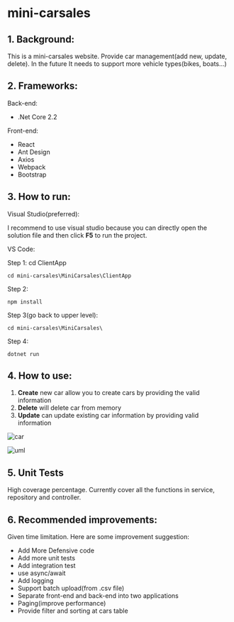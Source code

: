 # mini-carsales

## 1. Background:

This is a mini-carsales website. Provide car management(add new, update, delete). In the future It needs to support more vehicle types(bikes, boats...)

## 2. Frameworks:
Back-end:
* .Net Core 2.2

Front-end: 
* React
* Ant Design
* Axios
* Webpack
* Bootstrap


## 3. How to run:

Visual Studio(preferred):  

I recommend to use visual studio because you can directly open the solution file and then click **F5** to run the project.

VS Code: 

Step 1: cd ClientApp
```
cd mini-carsales\MiniCarsales\ClientApp
```

Step 2: 

```
npm install
```

Step 3(go back to upper level): 

```
cd mini-carsales\MiniCarsales\
```


Step 4: 

```
dotnet run
```



## 4. How to use:
1. **Create** new car allow you to create cars by providing the valid information
2. **Delete** will delete car from memory
3. **Update** can update existing car information by providing valid information

![car](https://i.ibb.co/frrXqf7/Create-vehicle.png)

![uml](https://i.ibb.co/LrZ8dBQ/uml.png)

## 5. Unit Tests

High coverage percentage. Currently cover all the functions in service, repository and controller.

## 6. Recommended improvements:

Given time limitation. Here are some improvement suggestion:

- Add More Defensive code
- Add more unit tests
- Add integration test
- use async/await
- Add logging
- Support batch upload(from .csv file)
- Separate front-end and back-end into two applications
- Paging(improve performance)
- Provide filter and sorting at cars table